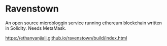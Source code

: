 # Ravenstown

An open source microbloggin service running ethereum blockchain written in Solidity. Needs MetaMask.

https://ethanyanjiali.github.io/ravenstown/build/index.html
